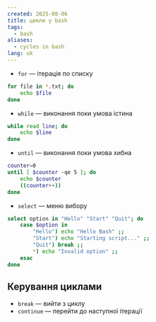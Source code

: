 ```yaml
---
created: 2025-08-06
title: цикли у bash
tags:
  - bash
aliases:
  - cycles in bash
lang: uk
---
```


- `for` — ітерація по списку

```bash
for file in *.txt; do
	echo $file
done
```

- `while` — виконання поки умова істина

```bash
while read line; do
	echo $line
done
```

- `until` — виконання поки умова хибна

```bash
counter=0
until [ $counter -qe 5 ]; do
	echo $counter
	((counter++))
done
```

- `select` — меню вибору

```bash
select option in "Hello" "Start" "Quit"; do
	case $option in
		"Hello") echo "Hello Bash" ;;
		"Start") echo "Starting script..." ;;
		"Quit") break ;;
		*) echo "Invalid option" ;;
	esac
done
```


## Керування циклами

- `break` — вийти з циклу
- `continue` — перейти до наступної ітерації

